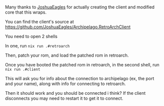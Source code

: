 Many thanks to [JoshuaEagles](https://github.com/JoshuaEagles) for actually creating the client and modified core that this wraps.

You can find the client's source at https://github.com/JoshuaEagles/Archipelago.RetroArchClient

You need to open 2 shells

In one, run `nix run .#retroarch`

Then, patch your rom, and load the patched rom in retroarch.

Once you have booted the patched rom in retroarch, in the second shell, run `nix run .#client`

This will ask you for info about the connection to archipelago (ex, the port and your name), along with info for connecting to retroarch.

Then it should work and you should be connected i think? If the client disconnects you may need to restart it to get it to connect.